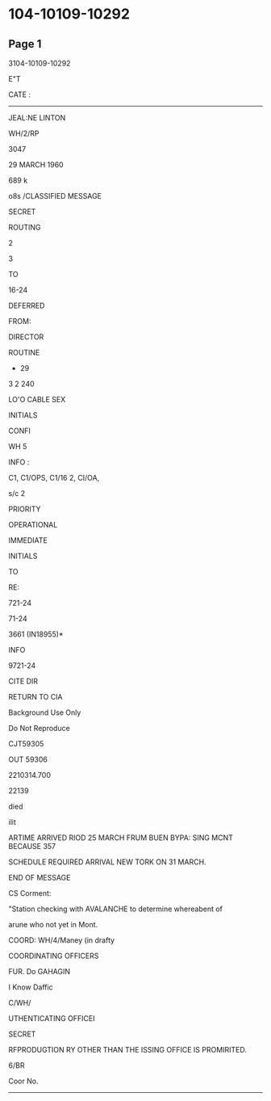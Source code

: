 # 104-10109-10292

## Page 1

3104-10109-10292

E"T

CATE :

***

JEAL:NE LINTON

WH/2/RP

3047

29 MARCH 1960

689 k

o8s /CLASSIFIED MESSAGE

SECRET

ROUTING

2

3

TO

16-24

DEFERRED

FROM:

DIRECTOR

ROUTINE

* 29

3 2 240

LO'O CABLE SEX

INITIALS

CONFI

WH 5

INFO :

C1, C1/OPS, C1/16 2, CI/OA,

s/c 2

PRIORITY

OPERATIONAL

IMMEDIATE

INITIALS

TO

RE:

721-24

71-24

3661 (IN18955)*

INFO

9721-24

CITE DIR

RETURN TO CIA

Background Use Only

Do Not Reproduce

CJT59305

OUT 59306

2210314.700

22139

died

ilit

ARTIME ARRIVED RIOD 25 MARCH FRUM BUEN BYPA: SING MCNT BECAUSE 357

SCHEDULE REQUIRED ARRIVAL NEW TORK ON 31 MARCH.

END OF MESSAGE

CS Corment:

"Station checking with AVALANCHE to determine whereabent of

arune who not yet in Mont.

COORD: WH/4/Maney (in drafty

COORDINATING OFFICERS

FUR. Do GAHAGIN

I Know Daffic

C/WH/

UTHENTICATING OFFICEI

SECRET

RFPRODUGTION RY OTHER THAN THE ISSING OFFICE IS PROMIRITED.

6/BR

Coor No.

---

